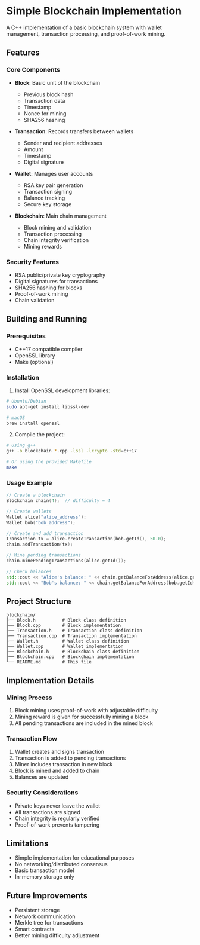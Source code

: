# Simple Blockchain Implementation

A C++ implementation of a basic blockchain system with wallet management, transaction processing, and proof-of-work mining.

## Features

### Core Components
- **Block**: Basic unit of the blockchain
  - Previous block hash
  - Transaction data
  - Timestamp
  - Nonce for mining
  - SHA256 hashing

- **Transaction**: Records transfers between wallets
  - Sender and recipient addresses
  - Amount
  - Timestamp
  - Digital signature

- **Wallet**: Manages user accounts
  - RSA key pair generation
  - Transaction signing
  - Balance tracking
  - Secure key storage

- **Blockchain**: Main chain management
  - Block mining and validation
  - Transaction processing
  - Chain integrity verification
  - Mining rewards

### Security Features
- RSA public/private key cryptography
- Digital signatures for transactions
- SHA256 hashing for blocks
- Proof-of-work mining
- Chain validation

## Building and Running

### Prerequisites
- C++17 compatible compiler
- OpenSSL library
- Make (optional)

### Installation
1. Install OpenSSL development libraries:
```bash
# Ubuntu/Debian
sudo apt-get install libssl-dev

# macOS
brew install openssl
```

2. Compile the project:
```bash
# Using g++
g++ -o blockchain *.cpp -lssl -lcrypto -std=c++17

# Or using the provided Makefile
make
```

### Usage Example
```cpp
// Create a blockchain
Blockchain chain(4);  // difficulty = 4

// Create wallets
Wallet alice("alice_address");
Wallet bob("bob_address");

// Create and add transaction
Transaction tx = alice.createTransaction(bob.getId(), 50.0);
chain.addTransaction(tx);

// Mine pending transactions
chain.minePendingTransactions(alice.getId());

// Check balances
std::cout << "Alice's balance: " << chain.getBalanceForAddress(alice.getId()) << std::endl;
std::cout << "Bob's balance: " << chain.getBalanceForAddress(bob.getId()) << std::endl;
```

## Project Structure
```
blockchain/
├── Block.h          # Block class definition
├── Block.cpp        # Block implementation
├── Transaction.h    # Transaction class definition
├── Transaction.cpp  # Transaction implementation
├── Wallet.h         # Wallet class definition
├── Wallet.cpp       # Wallet implementation
├── Blockchain.h     # Blockchain class definition
├── Blockchain.cpp   # Blockchain implementation
└── README.md        # This file
```

## Implementation Details

### Mining Process
1. Block mining uses proof-of-work with adjustable difficulty
2. Mining reward is given for successfully mining a block
3. All pending transactions are included in the mined block

### Transaction Flow
1. Wallet creates and signs transaction
2. Transaction is added to pending transactions
3. Miner includes transaction in new block
4. Block is mined and added to chain
5. Balances are updated

### Security Considerations
- Private keys never leave the wallet
- All transactions are signed
- Chain integrity is regularly verified
- Proof-of-work prevents tampering

## Limitations
- Simple implementation for educational purposes
- No networking/distributed consensus
- Basic transaction model
- In-memory storage only

## Future Improvements
- Persistent storage
- Network communication
- Merkle tree for transactions
- Smart contracts
- Better mining difficulty adjustment